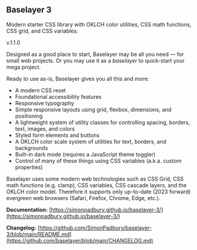 ## Baselayer 3

Modern starter CSS library with OKLCH color utilities, CSS math functions, CSS grid, and CSS variables.

v.1.1.0

Designed as a good place to start, Baselayer may be all you need — for small web projects. Or you may use it as a _baselayer_ to quick-start your mega project.

Ready to use as-is, Baselayer gives you all this and more:

* A modern CSS reset
* Foundational accessibility features
* Responsive typography
* Simple responsive layouts using grid, flexbox, dimensions, and positioning
* A lightweight system of utility classes for controlling spacing, borders, text, images, and colors
* Styled form elements and buttons
* A OKLCH color scale system of utilities for text, borders, and backgrounds
* Built-in dark mode (requires a JavaScript theme toggler)
* Control of many of these things using CSS variables (a.k.a. custom properties)

Baselayer uses some modern web technologies such as CSS Grid, CSS math functions (e.g. clamp), CSS variables, CSS cascade layers, and the OKLCH color model. Therefore it supports only up-to-date (2023 forward) evergreen web browsers (Safari, Firefox, Chrome, Edge, etc.).

**Documentation:** [https://simonpadbury.github.io/baselayer-3/](https://simonpadbury.github.io/baselayer-3/)

**Changelog:** [https://github.com/SimonPadbury/baselayer-3/blob/main/README.md](https://github.com/baselayer/blob/main/CHANGELOG.md)